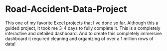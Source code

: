 # Road-Accident-Data-Project
This one of my favorite Excel projects that I've done so far. Although this a guided project, it took me 3-4 days to fully complete it. This is a completely interactive and detailed dashboard. And to create this completely immersive dashboard it required cleaning and organizing of over a 1 million rows of data! 
